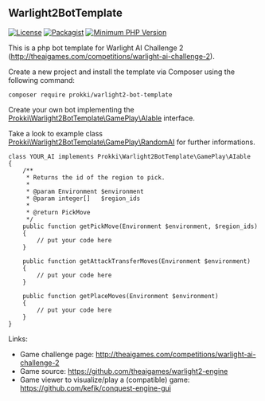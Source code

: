 ## Warlight2BotTemplate

[![License](https://img.shields.io/badge/License-MIT-blue.svg?style=flat)](https://github.com/prokki/warlight2-bot/blob/master/LICENSE)
[![Packagist](https://img.shields.io/badge/Packagist-0.1.1-blue.svg?style=flat)](https://packagist.org/packages/prokki/warlight2-bot-template)
[![Minimum PHP Version](https://img.shields.io/badge/PHP-%3D5.6.13-8892BF.svg)](https://php.net/)

This is a php bot template for Warlight AI Challenge 2 (http://theaigames.com/competitions/warlight-ai-challenge-2). 

Create a new project and install the template via Composer using the following command:

    composer require prokki/warlight2-bot-template
    
Create your own bot implementing the [Prokki\Warlight2BotTemplate\GamePlay\AIable](src/GamePlay/AIable.php) interface.

Take a look to example class [Prokki\Warlight2BotTemplate\GamePlay\RandomAI](src/GamePlay/RandomAI.php) for further informations.

    class YOUR_AI implements Prokki\Warlight2BotTemplate\GamePlay\AIable
    {
        /**
         * Returns the id of the region to pick.
         *
         * @param Environment $environment
         * @param integer[]   $region_ids
         *
         * @return PickMove
         */
        public function getPickMove(Environment $environment, $region_ids)
        {
            // put your code here
        }
        
        public function getAttackTransferMoves(Environment $environment)
        {
            // put your code here
        }

        public function getPlaceMoves(Environment $environment)
        {
            // put your code here
        }
    }

Links:
- Game challenge page: http://theaigames.com/competitions/warlight-ai-challenge-2
- Game source: https://github.com/theaigames/warlight2-engine
- Game viewer to visualize/play a (compatible) game: https://github.com/kefik/conquest-engine-gui

